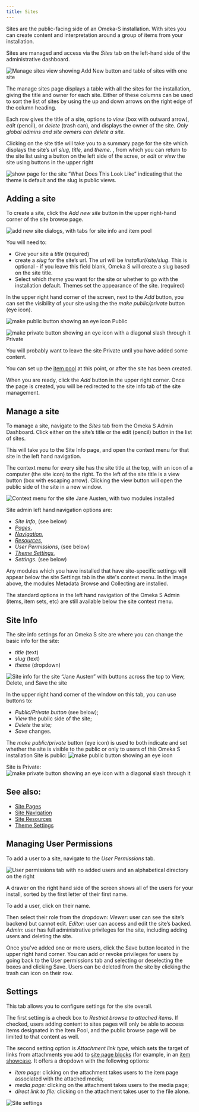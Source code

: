 ```yaml
---
title: Sites
---
```


Sites are the public-facing side of an Omeka-S installation. With sites you can create content and interpretation around a group of items from your installation. 

Sites are managed and access via the *Sites* tab on the left-hand side of the administrative dashboard. 

![Manage sites view showing Add New button and table of sites with one site](../sites/sitesfiles/sites_admin.png)

The manage sites page displays a table with all the sites for the installation, giving the title and owner for each site. Either of these columns can be used to sort the list of sites by using the up and down arrows on the right edge of the column heading.

Each row gives the title of a site, options to *view* (box with outward arrow), *edit* (pencil), or *delete* (trash can), and displays the owner of the site. *Only global admins and site owners can delete a site.*

Clicking on the site title will take you to a summary page for the site which displays the site’s *url slug, title,* and *theme*. , from which you can return to the site list using a button on the left side of the scree, or *edit* or *view* the site using buttons in the upper right 

![show page for the site “What Does This Look Like” indicating that the theme is default and the slug is public views.](../sites/sitesfiles/sites_quickshow.png)

## Adding a site
To create a site, click the *Add new site* button in the upper right-hand corner of the site browse page.

![add new site dialogs, with tabs for site info and item pool](../sites/sitesfiles/sites_addsite.png)

You will need to:
* Give your site a *title* (required)
* create a *slug* for the site’s url. The url will be *installurl/site/slug*. This is optional - if you leave this field blank, Omeka S will create a slug based on the site title.
* Select which *theme* you want for the site or whether to go with the installation default. Themes set the appearance of the site. (required)

In the upper right hand corner of the screen, next to the *Add* button, you can set the visibility of your site using the the *make public/private* button (eye icon).

![make public button showing an eye icon](../content/contentfiles/item_public.png) Public 

![make private button showing an eye icon with a diagonal slash through it](../content/contentfiles/item_private.png)  Private

You will probably want to leave the site Private until you have added some content.

You can set up the [item pool](../sites/site_itempool.md) at this point, or after the site has been created.

When you are ready, click the *Add* button in the upper right corner. Once the page is created, you will be redirected to the site info tab of the site management. 

## Manage a site
To manage a site, navigate to the *Sites* tab from the Omeka S Admin Dashboard. Click either on the site’s title or the edit (pencil) button in the list of sites. 

This will take you to the Site Info page, and open the context menu for that site in the left hand navigation. 

The context menu for every site has the site title at the top, with an icon of a computer (the site icon) to the right. To the left of the site title is a view button (box with escaping arrow). Clicking the view button will open the public side of the site in a new window.

![Context menu for the site Jane Austen, with two modules installed](../sites/sitesfiles/sites_menu.png)

Site admin left hand navigation options are: 
- *Site Info*, (see below)
- *[Pages](../sites/site_pages.md)*, 
- *[Navigation](../sites/site_navigation.md)*, 
- *[Resources](../sites/site_resources.md)*,
- *User Permissions*, (see below)
- *[Theme Settings](../sites/site_themesettings.md)*,
- *Settings*. (see below)

Any modules which you have installed that have site-specific settings will appear below the site Settings tab in the site's context menu. In the image above, the modules Metadata Browse and Collecting are installed.

The standard options in the left hand navigation of the Omeka S Admin (items, item sets, etc) are still available below the site context menu. 

## Site Info 
The site info settings for an Omeka S site are where you can change the basic info for the site:
* *title* (text)
* *slug* (text)
* *theme* (dropdown)

![Site info for the site “Jane Austen” with buttons across the top to View, Delete, and Save the site](../sites/sitesfiles/sites_siteinfo.png)

In the upper right hand corner of the window on this tab, you can use buttons to:
- *Public/Private button* (see below);
- *View* the public side of the site;
- *Delete* the site;
- *Save* changes.

The *make public/private* button (eye icon) is used to both indicate and set whether the site is visible to the public or only to users of this Omeka S installation 
Site is public:
![make public button showing an eye icon](../content/contentfiles/item_public.png) 

Site is Private:
![make private button showing an eye icon with a diagonal slash through it](../content/contentfiles/item_private.png)

## See also: 
* [Site Pages](../sites/site_pages.md)
* [Site Navigation](../sites/site_navigation.md)
* [Site Resources](../sites/site_resources.md)
* [Theme Settings](../sites/site_themesettings.md)

## Managing User Permissions
To add a user to a site, navigate to the *User Permissions* tab.

![User permissions tab with no added users and an alphabetical directory on the right](../sites/sitesfiles/sites_users.png)

A drawer on the right hand side of the screen shows all of the users for your install, sorted by the first letter of their first name. 

To add a user, click on their name. 

Then select their role from the dropdown:
*Viewer*: user can see the site’s backend but cannot edit.
*Editor*: user can access and edit the site’s backed.
*Admin*: user has full administrative privileges for the site, including adding users and deleting the site.

Once you've added one or more users, click the Save button located in the upper right hand corner. You can add or revoke privileges for users by going back to the User permissions tab and selecting or deselecting the boxes and clicking Save. Users can be deleted from the site by clicking the trash can icon on their row.

## Settings
This tab allows you to configure settings for the site overall.

The first setting is a check box to *Restrict browse to attached items*. If checked, users adding content to sites pages will only be able to access items designated in the Item Pool, and the public browse page will be limited to that content as well.

The second setting option is *Attachment link type*, which sets the target of links from attachments you add to [site page blocks](../sites/site_pages.md#editing-pages) (for example, in an [item showcase](../sites/site_pages.md#item-showcase). It offers a dropdown with the following options:
- *item page:* clicking on the attachment takes users to the item page associated with the attached media;
- *media page:* clicking on the attachment takes users to the media page; 
- *direct link to file:* clicking on the attachment takes user to the file alone. 

![Site settings](../sites/sitesfiles/sites_settings.png)